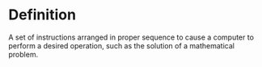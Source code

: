 # Definition

A set of instructions arranged in proper sequence to cause a computer to
perform a desired operation, such as the solution of a mathematical
problem.
